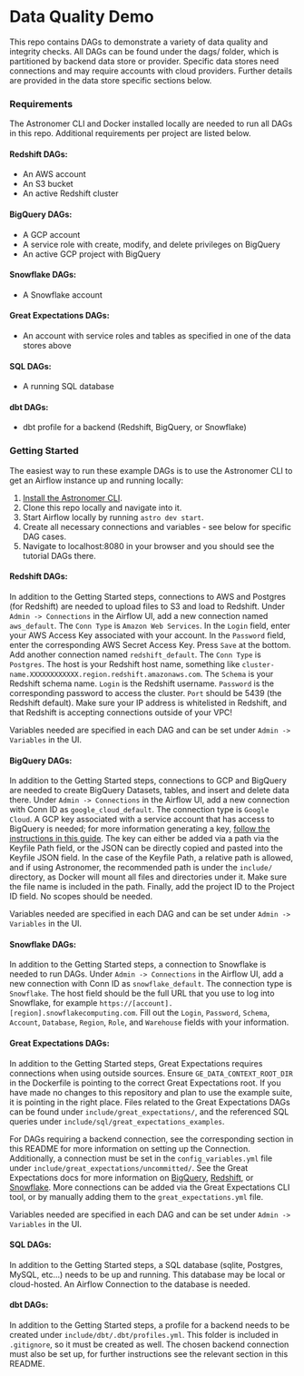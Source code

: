 # Data Quality Demo
This repo contains DAGs to demonstrate a variety of data quality and integrity checks.
All DAGs can be found under the dags/ folder, which is partitioned by backend data store
or provider. Specific data stores need connections and may require accounts with cloud providers. Further details are provided in the data store specific sections below.

### Requirements
The Astronomer CLI and Docker installed locally are needed to run all DAGs in this repo. Additional requirements per project are listed below.

#### Redshift DAGs:
- An AWS account
- An S3 bucket
- An active Redshift cluster

#### BigQuery DAGs:
- A GCP account
- A service role with create, modify, and delete privileges on BigQuery
- An active GCP project with BigQuery

#### Snowflake DAGs:
- A Snowflake account

#### Great Expectations DAGs:
- An account with service roles and tables as specified in one of the data stores above

#### SQL DAGs:
- A running SQL database

#### dbt DAGs:
- dbt profile for a backend (Redshift, BigQuery, or Snowflake)

### Getting Started
The easiest way to run these example DAGs is to use the Astronomer CLI to get an Airflow instance up and running locally:
1. [Install the Astronomer CLI](https://www.astronomer.io/docs/cloud/stable/develop/cli-quickstart).
2. Clone this repo locally and navigate into it.
3. Start Airflow locally by running `astro dev start`.
4. Create all necessary connections and variables - see below for specific DAG cases.
5. Navigate to localhost:8080 in your browser and you should see the tutorial DAGs there.

#### Redshift DAGs:
In addition to the Getting Started steps, connections to AWS and Postgres (for Redshift) are needed to upload files to S3 and load to Redshift.
Under `Admin -> Connections` in the Airflow UI, add a new connection named `aws_default`. The `Conn Type` is `Amazon Web Services`. In the `Login` field, enter your AWS Access Key associated with your account. In the `Password` field, enter the corresponding AWS Secret Access Key. Press `Save` at the bottom.
Add another connection named `redshift_default`. The `Conn Type` is `Postgres`. The host is your Redshift host name, something like `cluster-name.XXXXXXXXXXXX.region.redshift.amazonaws.com`. The `Schema` is your Redshift schema name. `Login` is the Redshift username. `Password` is the corresponding password to access the cluster. `Port` should be 5439 (the Redshift default). Make sure your IP address is whitelisted in Redshift, and that Redshift is accepting connections outside of your VPC!

Variables needed are specified in each DAG and can be set under `Admin -> Variables` in the UI.

#### BigQuery DAGs:
In addition to the Getting Started steps, connections to GCP and BigQuery are needed to create BigQuery Datasets, tables, and insert and delete data there.
Under `Admin -> Connections` in the Airflow UI, add a new connection with Conn ID as `google_cloud_default`. The connection type is `Google Cloud`. A GCP key associated with a service account that has access to BigQuery is needed; for more information generating a key, [follow the instructions in this guide](https://cloud.google.com/iam/docs/creating-managing-service-account-keys). The key can either be added via a path via the Keyfile Path field, or the JSON can be directly copied and pasted into the Keyfile JSON field. In the case of the Keyfile Path, a relative path is allowed, and if using Astronomer, the recommended path is under the `include/` directory, as Docker will mount all files and directories under it. Make sure the file name is included in the path. Finally, add the project ID to the Project ID field. No scopes should be needed.

Variables needed are specified in each DAG and can be set under `Admin -> Variables` in the UI.

#### Snowflake DAGs:
In addition to the Getting Started steps, a connection to Snowflake is needed to run DAGs. Under `Admin -> Connections` in the Airflow UI, add a new connection with Conn ID as `snowflake_default`. The connection type is `Snowflake`. The host field should be the full URL that you use to log into Snowflake, for example `https://[account].[region].snowflakecomputing.com`. Fill out the `Login`, `Password`, `Schema`, `Account`, `Database`, `Region`, `Role`, and `Warehouse` fields with your information.

#### Great Expectations DAGs:
In addition to the Getting Started steps, Great Expectations requires connections when using outside sources. Ensure `GE_DATA_CONTEXT_ROOT_DIR` in the Dockerfile is pointing to the correct Great Expectations root. If you have made no changes to this repository and plan to use the example suite, it is pointing in the right place. Files related to the Great Expectations DAGs can be found under `include/great_expectations/`, and the referenced SQL queries under `include/sql/great_expectations_examples`.

For DAGs requiring a backend connection, see the corresponding section in this README for more information on setting up the Connection. Additionally, a connection must be set in the `config_variables.yml` file under `include/great_expectations/uncommitted/`. See the Great Expectations docs for more information on [BigQuery](https://docs.greatexpectations.io/docs/guides/connecting_to_your_data/database/bigquery/), [Redshift](https://docs.greatexpectations.io/docs/guides/connecting_to_your_data/database/redshift/), or [Snowflake](https://docs.greatexpectations.io/docs/guides/connecting_to_your_data/database/snowflake/). More connections can be added via the Great Expectations CLI tool, or by manually adding them to the `great_expectations.yml` file.

Variables needed are specified in each DAG and can be set under `Admin -> Variables` in the UI.

#### SQL DAGs:
In addition to the Getting Started steps, a SQL database (sqlite, Postgres, MySQL, etc...) needs to be up and running. This database may be local or cloud-hosted. An Airflow Connection to the database is needed.

#### dbt DAGs:
In addition to the Getting Started steps, a profile for a backend needs to be created under `include/dbt/.dbt/profiles.yml`. This folder is included in `.gitignore`, so it must be created as well. The chosen backend connection must also be set up, for further instructions see the relevant section in this README.
